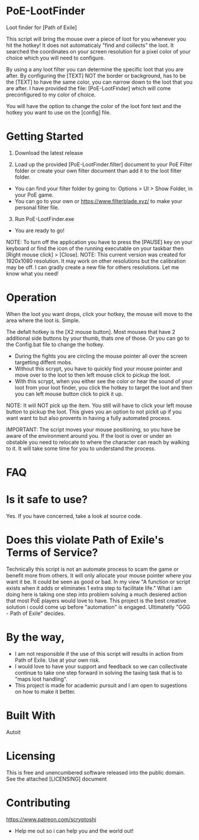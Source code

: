 # PoE-LootFinder
Loot finder for [Path of Exile]

This script will bring the mouse over a piece of loot for you whenever you hit the hotkey! 
It does not automaticaly "find and collects" the loot. It searched the coordinates on your screen resolution for a pixel color of your choice which you will need to configure. 

By using a any loot filter you can determine the specific loot that you are after. By configuring the [TEXT] NOT the border or background, has to be the [TEXT] to have the same color, you can narrow down to the loot that you are after.
I have provided the file: [PoE-LootFinder] which will come preconfigured to my color of choice.

You will have the option to change the color of the loot font text and the hotkey you want to use on the [config] file. 


# Getting Started
1. Download the latest release

2. Load up the provided [PoE-LootFinder.filter] document to your PoE Filter folder or create your own filter document than add it to the loot filter folder. 
- You can find your filter folder by going to: Options > UI > Show Folder, in your PoE game.  
- You can go to your own or https://www.filterblade.xyz/ to make your personal filter file. 

3. Run PoE-LootFinder.exe
- You are ready to go!

NOTE: To turn off the application you have to press the [PAUSE] key on your keyboard or find the icon of the running executable on your taskbar then [Right mouse click] > [Close].
NOTE: This current version was created for 1920x1080 resolution. It may work on other resolutions but the calibration may be off. I can gradly create a new file for others resolutions. Let me know what you need!


# Operation
When the loot you want drops, click your hotkey, the mouse will move to the area where the loot is. Simple. 

The defalt hotkey is the [X2 mouse button]. Most mouses that have 2 additional side buttons by your thumb, thats one of those. 
Or you can go to the Config.bat file to change the hotkey. 

- During the fights you are circling the mouse pointer all over the screen targetting diffent mobs.
- Without this scrypt, you have to quickly find your mouse pointer and move over to the loot to then left mouse click to pickup the loot.
- With this scrypt, when you either see the color or hear the sound of your loot from your loot finder, you click the hotkey to target the loot and then you can left mouse button click to pick it up.

NOTE: It will NOT pick up the item. You still will have to click your left mouse button to pickup the loot. This gives you an option to not pickit up if you want want to but also provents in having a fully automated process.  

IMPORTANT: The script moves your mouse positioning, so you have be aware of the environment around you. If the loot is over or under an obstable you need to relocate to where the character can reach by walking to it. It will take some time for you to understand the process. 
 
# FAQ

# Is it safe to use?
Yes. If you have concerned, take a look at source code.

# Does this violate Path of Exile's Terms of Service?
Technically this script is not an automate process to scam the game or benefit more from others. It will only allocate your mouse pointer where you want it be. It could be seen as good or bad. In my view "A function or script exists when it adds or eliminates 1 extra step to facilitate life." What i am doing here is taking one step into problem solving a much desiered action that most PoE players would love to have. This project is the best creative solution i could come up before "automation" is engaged. Ultimatetly "GGG - Path of Exile" decides. 

# By the way,
- I am not responsible if the use of this script will results in action from Path of Exile. Use at your own risk.
- I would love to have your support and feedback so we can collectivate continue to take one step forward in solving the taxing task that is to "maps loot handling". 
- This project is made for academic pursuit and I am open to sugestions on how to make it better.


# Built With
Autoit

# Licensing
This is free and unencumbered software released into the public domain. See the attached [LICENSING] document

# Contributing
https://www.patreon.com/scryptoshi
- Help me out so i can help you and the world out!
